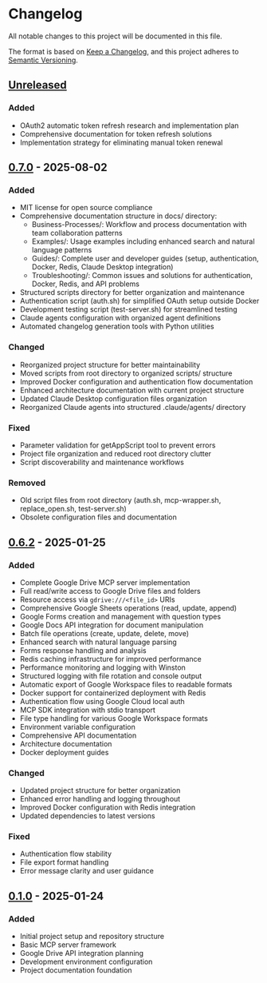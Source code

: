 # Changelog

All notable changes to this project will be documented in this file.

The format is based on [Keep a Changelog](https://keepachangelog.com/en/1.1.0/),
and this project adheres to [Semantic Versioning](https://semver.org/spec/v2.0.0.html).

## [Unreleased]

### Added
- OAuth2 automatic token refresh research and implementation plan
- Comprehensive documentation for token refresh solutions
- Implementation strategy for eliminating manual token renewal

## [0.7.0] - 2025-08-02

### Added
- MIT license for open source compliance
- Comprehensive documentation structure in docs/ directory:
  - Business-Processes/: Workflow and process documentation with team collaboration patterns
  - Examples/: Usage examples including enhanced search and natural language patterns
  - Guides/: Complete user and developer guides (setup, authentication, Docker, Redis, Claude Desktop integration)
  - Troubleshooting/: Common issues and solutions for authentication, Docker, Redis, and API problems
- Structured scripts directory for better organization and maintenance
- Authentication script (auth.sh) for simplified OAuth setup outside Docker
- Development testing script (test-server.sh) for streamlined testing
- Claude agents configuration with organized agent definitions
- Automated changelog generation tools with Python utilities

### Changed
- Reorganized project structure for better maintainability
- Moved scripts from root directory to organized scripts/ structure
- Improved Docker configuration and authentication flow documentation
- Enhanced architecture documentation with current project structure
- Updated Claude Desktop configuration files organization
- Reorganized Claude agents into structured .claude/agents/ directory

### Fixed
- Parameter validation for getAppScript tool to prevent errors
- Project file organization and reduced root directory clutter
- Script discoverability and maintenance workflows

### Removed
- Old script files from root directory (auth.sh, mcp-wrapper.sh, replace_open.sh, test-server.sh)
- Obsolete configuration files and documentation

## [0.6.2] - 2025-01-25

### Added
- Complete Google Drive MCP server implementation
- Full read/write access to Google Drive files and folders
- Resource access via `gdrive:///<file_id>` URIs
- Comprehensive Google Sheets operations (read, update, append)
- Google Forms creation and management with question types
- Google Docs API integration for document manipulation
- Batch file operations (create, update, delete, move)
- Enhanced search with natural language parsing
- Forms response handling and analysis
- Redis caching infrastructure for improved performance
- Performance monitoring and logging with Winston
- Structured logging with file rotation and console output
- Automatic export of Google Workspace files to readable formats
- Docker support for containerized deployment with Redis
- Authentication flow using Google Cloud local auth
- MCP SDK integration with stdio transport
- File type handling for various Google Workspace formats
- Environment variable configuration
- Comprehensive API documentation
- Architecture documentation
- Docker deployment guides

### Changed
- Updated project structure for better organization
- Enhanced error handling and logging throughout
- Improved Docker configuration with Redis integration
- Updated dependencies to latest versions

### Fixed
- Authentication flow stability
- File export format handling
- Error message clarity and user guidance

## [0.1.0] - 2025-01-24

### Added
- Initial project setup and repository structure
- Basic MCP server framework
- Google Drive API integration planning
- Development environment configuration
- Project documentation foundation

[unreleased]: https://github.com/modelcontextprotocol/servers/compare/v0.7.0...HEAD
[0.7.0]: https://github.com/modelcontextprotocol/servers/compare/v0.6.2...v0.7.0
[0.6.2]: https://github.com/modelcontextprotocol/servers/compare/v0.1.0...v0.6.2
[0.1.0]: https://github.com/modelcontextprotocol/servers/releases/tag/v0.1.0